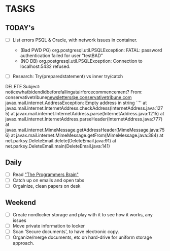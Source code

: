 # TASKS

## TODAY's

- [ ] List errors PSQL & Oracle, with network issues in container.
  - (Bad PWD PG) org.postgresql.util.PSQLException: FATAL: password authentication failed for user "testBAD"
  - (NO DB) org.postgresql.util.PSQLException: Connection to localhost:5432 refused.

- [ ] Research: Try(preparedstatement) vs inner try/catch

DELETE Subject: noticewhatbidendidbeforefallingatairforcecommencement?
From: conservativetribune<newsletters@e.conservativetribune.com>
javax.mail.internet.AddressException: Empty address in string ``''
        at javax.mail.internet.InternetAddress.checkAddress(InternetAddress.java:1275)
        at javax.mail.internet.InternetAddress.parse(InternetAddress.java:1215)
        at javax.mail.internet.InternetAddress.parseHeader(InternetAddress.java:777)
        at javax.mail.internet.MimeMessage.getAddressHeader(MimeMessage.java:756)
        at javax.mail.internet.MimeMessage.getFrom(MimeMessage.java:384)
        at net.parksy.DeleteEmail.delete(DeleteEmail.java:91)
        at net.parksy.DeleteEmail.main(DeleteEmail.java:141)

## Daily

- [ ] Read ["The Programmers Brain"](https://livebook.manning.com/book/the-programmers-brain/chapter-5/78)
- [ ] Catch up on emails and open tabs
- [ ] Orgainize, clean papers on desk

## Weekend

- [ ] Create nordlocker storage and play with it to see how it works, any issues
- [ ] Move private information to locker
- [ ] Scan 'Secure documents', to have electronic copy.
- [ ] Organize/merge documents, etc on hard-drive for uniform storage approach.

